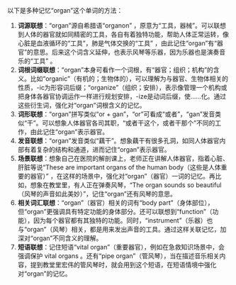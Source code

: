 以下是多种记忆“organ”这个单词的方法：
1. **词源联想**：“organ”源自希腊语“organon” ，原意为“工具，器械”。可以联想到人体的器官就如同精密的工具，各自有着独特功能，帮助人体正常运转，像心脏是血液循环的“工具”，肺是气体交换的“工具” ，由此记住“organ”有“器官”的意思。后来这个词含义延伸，也表示风琴等乐器，因为乐器也是演奏音乐的“工具” 。
2. **词根词缀联想**：“organ”本身可看作一个词根，有“器官；组织；机构”的含义。比如“organic”（有机的；生物体的），可以理解为与器官、生物体相关的性质，-ic为形容词后缀；“organize”（组织；安排），表示像管理一个机构或把身体各器官协调运作一样进行规划安排，-ize是动词后缀，使……化。通过这些衍生词，强化对“organ”词根含义的记忆。
3. **词形联想**：“organ”拼写类似“or + gan”，“or”可看成“或者”，“gan”发音类似“干”。可以想象人体器官各司其职，“或者干这个，或者干那个”不同的工作，由此记住“organ”表示器官。
4. **发音联想**：“organ”发音类似“藕干”。想象藕干有很多孔洞，如同人体器官内部有着复杂的结构和通道，进而记住“organ”表示器官。
5. **场景联想**：想象自己在医院的解剖课上，老师正在讲解人体器官，指着心脏、肝脏等说“These are important organs of the human body（这些是人体重要的器官）” ，在这样的场景中，强化对“organ”（器官）一词的记忆。再比如，想象在教堂里，有人正在弹奏风琴，“The organ sounds so beautiful（风琴的声音如此美妙）”，记住“organ”还有风琴的意思。
6. **相关词汇联想**：“organ”（器官）相关的词有“body part”（身体部位），但“organ”更强调具有特定功能的身体部分。还可以联想到“function”（功能），因为每个器官都有其独特的功能。同时，“instrument”（乐器）也与“organ”（风琴）相关，都是用来发出声音的工具。通过这样关联记忆，加深对“organ”不同含义的理解。
7. **短语联想**：记住短语“vital organ”（重要器官），例如在急救知识场景中，会强调保护 vital organs 。还有“pipe organ”（管风琴），当在描述音乐相关内容，提到教堂里宏伟的管风琴时，就会用到这个短语，在短语情境中强化对“organ”的记忆。 